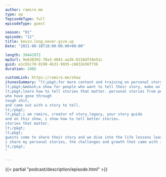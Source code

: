 ```yaml
---
author: ramiro.me
type: ep
TepisodeType: full
episodeType: guest

season: "01"
episode: "11"
title: kevin.long.never.give.up
Date: "2021-08-18T18:00:00.00+00:00"

length: 39441972
mp3url: 9e638392-78a3-4841-aa3b-6218df34e51c
guid: e1cb5c7d-9190-4b31-9935-c6832e56f736
duration: 2465

customLink: https://ramiro.me/show
itunesSummary: "lt;p&gt;for more content and training on personal story go to &lt;a href=&quot;http://ramiro.me/show&quot;&gt;ramiro.me/show&lt;/a&gt;lt;/p&gt;
lt;p&gt;&mdash;a show for people who want to tell their story, make an impact and leave a legacy.lt;/p&gt;
lt;p&gt;learn how to tell stories that matter. personal stories from people just like you,
who have gone through
tough shit,
and came out with a story to tell.
lt;/p&gt;
lt;p&gt;i am ramiro, creator of story.legacy, your story guide
and on this show, i show how to tell better stories.
stories that matter.
lt;/p&gt;
lt;p&gt;
guests come to share their story and we dive into the life lessons learned from those personal experiences.
i share my personal stories, the challenges and growth that came with it.
lt;/p&gt;
"

---
```

{{< partial "podcast/description/episode.html" >}}
